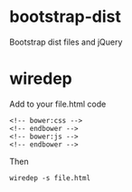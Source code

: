 # bootstrap-dist
Bootstrap dist files and jQuery

# wiredep
Add to your file.html code
```
<!-- bower:css -->
<!-- endbower -->
<!-- bower:js -->
<!-- endbower -->
```
Then
```
wiredep -s file.html
```
